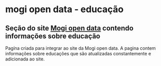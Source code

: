 # mogi open data - educação
## Seção do site **[Mogi open data](https://mogiopendata.tech/)** contendo informações sobre educação

Pagína criada para integrar ao site da Mogi open data.
A pagina contem informações sobre educações que são atualizadas constantemente e adicionada ao site.

